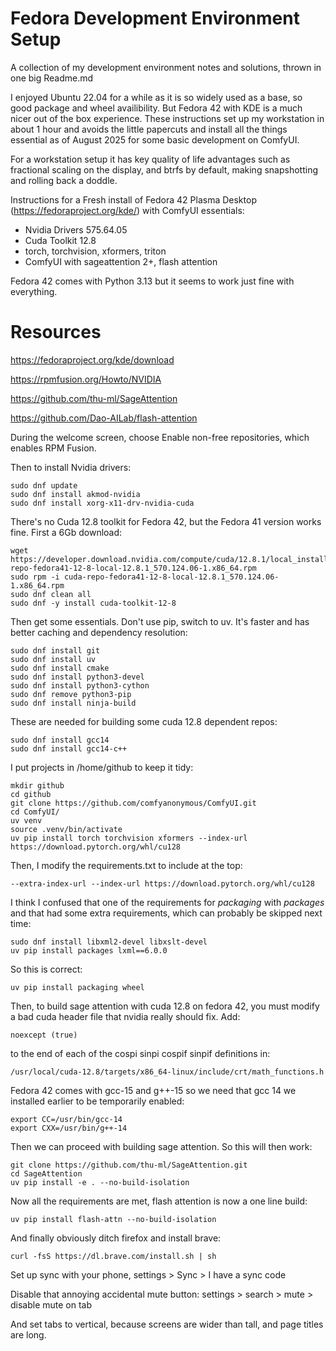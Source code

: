 # Fedora Development Environment Setup

A collection of my development environment notes and solutions, thrown in one big Readme.md

I enjoyed Ubuntu 22.04 for a while as it is so widely used as a base, so good package and wheel availibility. But Fedora 42 with KDE is a much nicer out of the box experience. These instructions set up my workstation in about 1 hour and avoids the little papercuts and install all the things essential as of August 2025 for some basic development on ComfyUI.

For a workstation setup it has key quality of life advantages such as fractional scaling on the display, and btrfs by default, making snapshotting and rolling back a doddle.

Instructions for a Fresh install of Fedora 42 Plasma Desktop (https://fedoraproject.org/kde/) with ComfyUI essentials:

- Nvidia Drivers 575.64.05
- Cuda Toolkit 12.8
- torch, torchvision, xformers, triton
- ComfyUI with sageattention 2+, flash attention

Fedora 42 comes with Python 3.13 but it seems to work just fine with everything.

# Resources

https://fedoraproject.org/kde/download

https://rpmfusion.org/Howto/NVIDIA

https://github.com/thu-ml/SageAttention

https://github.com/Dao-AILab/flash-attention

During the welcome screen, choose Enable non-free repositories, which enables RPM Fusion.

Then to install Nvidia drivers:

```
sudo dnf update
sudo dnf install akmod-nvidia
sudo dnf install xorg-x11-drv-nvidia-cuda
```

There's no Cuda 12.8 toolkit for Fedora 42, but the Fedora 41 version works fine. First a 6Gb download:

```
wget https://developer.download.nvidia.com/compute/cuda/12.8.1/local_installers/cuda-repo-fedora41-12-8-local-12.8.1_570.124.06-1.x86_64.rpm
sudo rpm -i cuda-repo-fedora41-12-8-local-12.8.1_570.124.06-1.x86_64.rpm
sudo dnf clean all
sudo dnf -y install cuda-toolkit-12-8
```

Then get some essentials. Don't use pip, switch to uv. It's faster and has better caching and dependency resolution:

```
sudo dnf install git
sudo dnf install uv
sudo dnf install cmake
sudo dnf install python3-devel
sudo dnf install python3-cython
sudo dnf remove python3-pip
sudo dnf install ninja-build
```

These are needed for building some cuda 12.8 dependent repos:

```
sudo dnf install gcc14
sudo dnf install gcc14-c++
```

I put projects in /home/github to keep it tidy:

```
mkdir github
cd github
git clone https://github.com/comfyanonymous/ComfyUI.git
cd ComfyUI/
uv venv
source .venv/bin/activate
uv pip install torch torchvision xformers --index-url https://download.pytorch.org/whl/cu128
```

Then, I modify the requirements.txt to include at the top:

```
--extra-index-url --index-url https://download.pytorch.org/whl/cu128
```

I think I confused that one of the requirements for *packaging* with *packages* and that had some extra requirements, which can probably be skipped next time:

```
sudo dnf install libxml2-devel libxslt-devel
uv pip install packages lxml==6.0.0
```

So this is correct:

```
uv pip install packaging wheel
```

Then, to build sage attention with cuda 12.8 on fedora 42, you must modify a bad cuda header file that nvidia really should fix. Add:

```
noexcept (true)
```

to the end of each of the cospi sinpi cospif sinpif definitions in:

```
/usr/local/cuda-12.8/targets/x86_64-linux/include/crt/math_functions.h
```

Fedora 42 comes with gcc-15 and g++-15 so we need that gcc 14 we installed earlier to be temporarily enabled:

```
export CC=/usr/bin/gcc-14
export CXX=/usr/bin/g++-14
```

Then we can proceed with building sage attention. So this will then work:

```
git clone https://github.com/thu-ml/SageAttention.git
cd SageAttention
uv pip install -e . --no-build-isolation
```

Now all the requirements are met, flash attention is now a one line build:

```
uv pip install flash-attn --no-build-isolation
```

And finally obviously ditch firefox and install brave:

```
curl -fsS https://dl.brave.com/install.sh | sh
```

Set up sync with your phone, settings > Sync > I have a sync code

Disable that annoying accidental mute button: settings > search > mute > disable mute on tab

And set tabs to vertical, because screens are wider than tall, and page titles are long.



